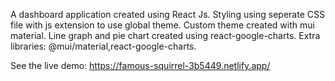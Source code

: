 A dashboard application created using React Js. 
Styling using seperate CSS file with js extension to use global theme. 
Custom theme created with mui material.
Line graph and pie chart created using react-google-charts.
Extra libraries: @mui/material,react-google-charts.

See the live demo: https://famous-squirrel-3b5449.netlify.app/
